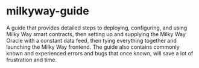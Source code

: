 # milkyway-guide
A guide that provides detailed steps to deploying, configuring, and using Milky Way smart contracts, then setting up and supplying the Milky Way Oracle with a constant data feed, then tying everything together and launching the Milky Way frontend. The guide also contains commonly known and experienced errors and bugs that once known, will save a lot of frustration and time.
